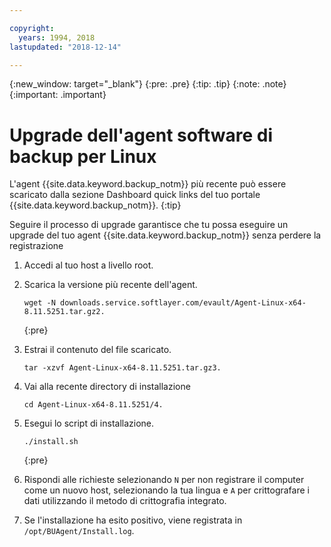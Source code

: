 ```yaml
---

copyright:
  years: 1994, 2018
lastupdated: "2018-12-14"

---
```

{:new_window: target="_blank"}
{:pre: .pre}
{:tip: .tip}
{:note: .note}
{:important: .important}

# Upgrade dell'agent software di backup per Linux

L'agent {{site.data.keyword.backup_notm}} più recente può essere scaricato dalla sezione Dashboard quick links del tuo portale {{site.data.keyword.backup_notm}}.
{:tip}

Seguire il processo di upgrade garantisce che tu possa eseguire un upgrade del tuo agent {{site.data.keyword.backup_notm}} senza perdere la registrazione

1. Accedi al tuo host a livello root.
2. Scarica la versione più recente dell'agent.
   ```
   wget -N downloads.service.softlayer.com/evault/Agent-Linux-x64-8.11.5251.tar.gz2.
   ```
   {:pre}

3. Estrai il contenuto del file scaricato.

   ```
   tar -xzvf Agent-Linux-x64-8.11.5251.tar.gz3.
   ```
4. Vai alla recente directory di installazione
   ```
   cd Agent-Linux-x64-8.11.5251/4.
   ```

5. Esegui lo script di installazione.
   ```
   ./install.sh
   ```
   {:pre}

6. Rispondi alle richieste selezionando `N` per non registrare il computer come un nuovo host, selezionando la tua lingua e `A` per crittografare i dati utilizzando il metodo di crittografia integrato.

7. Se l'installazione ha esito positivo, viene registrata in `/opt/BUAgent/Install.log`.
